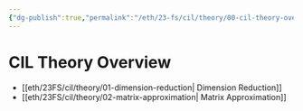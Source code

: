 ```yaml
---
{"dg-publish":true,"permalink":"/eth/23-fs/cil/theory/00-cil-theory-overview/","tags":["eth,cil-theory"],"created":"","updated":""}
---
```


# CIL Theory Overview
* [[eth/23FS/cil/theory/01-dimension-reduction\| Dimension Reduction]]
* [[eth/23FS/cil/theory/02-matrix-approximation\| Matrix Approximation]]